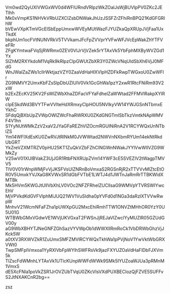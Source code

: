 Vm0wd2QyUXlVWGxWV0d4WFlURndVRlpzWkZOalJsWjBUVlpPV0ZKc2JETlhh
Mk0xVmpKS1NHVkVRbUZXClZsbDNWakJhUzJSSFZrZFhiRnBPQ21KdGFGRlhW
bVEwVXpKTmVGcElSbEppUmxwWVEyMUtWazFJYUZkaQpXRUpJVjFaa1UxTkdX
bkphUm1ocFVtNUNVRkV5TVVkamJFcFpZVVprYVFwWFJVcEpWakZhYTFVeFRr
ZFgKYmtwaFVqSjRWRmx0ZEV0VlJrVjVZek5rYTAxVk5YbFphMXByWVZGd1Yx
SlZhM2RXYkdoM1VqRk9kRlpzClpGWUtZbXR3Y0ZWcVNqUldSbXh6VjJ0MFdG
WnJWalZaZWs1cllrWktjazVZY0ZaaVdHaHlXVlpHZDFkRwpTWGxoU0ZwWFlr
ZG9NMVY2UmxKbFZsSlpDbUZIUlV0Vk1GcGhWa1pzY2xwR1RtcFNiRm93V2xW
b2ExZEcKV25KV2FsWlZWbXhaZDFacVFYaFdhelZaWWtad2FFMVlRakpXYlRW
clpESkdWd3BVYTFwVVlteHdXRmxyClpHOU5NVlkyVW14YWJGSnNTbmxEYkhC
SFdqQjBXbUpZVWpOWlZWcFhaRWRXU0ZKdGNGTmlSbTkzVmtkNApWMVF4V1hn
S1YyNUtWMkZzV2xaV2JYaGFaREZhVlZOcmRGUlNiRnA2V1RCYWQxUnNTblZS
Ym14WFlXdEsKU0ZwRVJtRlNkM0JVWWtad2NWVnNXbmRYUm14ekNtRkdUbGRT
YkZreVZXMTRZV0pHU25KT1ZuQkVZbFZhClNGWnNWakJYYlVwWllVZG9WMkZy
V25wV01XUlBVakZ3UjJGR1RtbFNXRUpZVm14YWF3cE5SVEZIV2tWagpTMVV5
TlV0V01rWnpWMjFvVjJKSFVsUlZNRnBoVmxaS2RGSnRjR2xTTVVvMlZtcEtO
R0V5UmxkYVJXaG8KVWxSR1dGbFVTbE1LWTJ4d1JWTnJaRmRrTTBKWldXMTBk
Mk5HVm5KWGJtUllVbXhLV0VOc2NFZFRhelZUCllsaG9WMVpYTVRSWlYwcEhV
MjVPVkdKdGVFVlphMlJUQ21WV1VuSldha0pYVFd0d1NGa3daRzlXTVVwRwpW
MnhvV21WcmNFaFZha1pUWXpGU2MxcEhiRmhTTW1ONVZtMHhOR0YzY0U5U01G
WTBWbGMxVGdwVE1WVjUKVGxaT2FWSnJjREJaVlZwclYyMUZlR05GZUdGV00y
aG9WbXBHYTJNeGNFZGhSazVYVWpOb1dWWXllRmRoCk1VbDRWbGhzVjJKck5W
a0tXV3RXWVZkR1ZuUmxSMFZMVlRCYWQxTkhWa1pPVjNoV1YwVktWbGRXVWt0
TwpSMFpIVmxoa1YyRXlVbFpWYlhSWFRsVk9jazFXYUZOaVdHaFlDbFJXVm5k
TlZscFdWMnhLYTAxVk1UTlcKUnpWWFdWWk9SMk5IYUZoaWJUa3pRMnM1VmxS
dE5XcFNla1poVkZSR1JrOVZUbTVqU0ZKcVlsVXdPUXBEClozQjFZVE5SUFFv
S2JtNXAKCnR2bg==

zsz